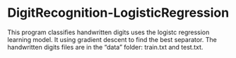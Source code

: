 # DigitRecognition-LogisticRegression

This program classifies handwritten digits uses the logistc regression learning model. It using gradient descent to find the best separator. The handwritten digits files are in the “data” folder: train.txt and test.txt.
